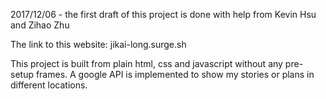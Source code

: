 2017/12/06 - the first draft of this project is done with help from Kevin Hsu and Zihao Zhu



The link to this website: jikai-long.surge.sh

This project is built from plain html, css and javascript without any pre-setup frames. A google API is implemented to show my stories or plans in different locations. 
